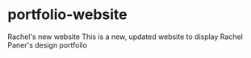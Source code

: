 # portfolio-website
Rachel's new website
This is a new, updated website to display Rachel Paner's design portfolio
